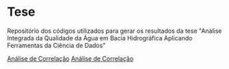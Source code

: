 # Tese
Repositório dos códigos utilizados para gerar os resultados da tese "Análise Integrada da Qualidade da Água em Bacia Hidrográfica Aplicando Ferramentas da Ciência de Dados"

[Análise de Correlação](https://hidaiane.github.io/Tese/correlacao.html)
[Análise de Correlação](https://hidaiane.github.io/Tese/Correlacao_Variaveis.Rmd)
